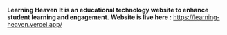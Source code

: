 **Learning Heaven**
**It is an educational technology website to enhance student learning and engagement.**
**Website is live here :**
https://learning-heaven.vercel.app/

